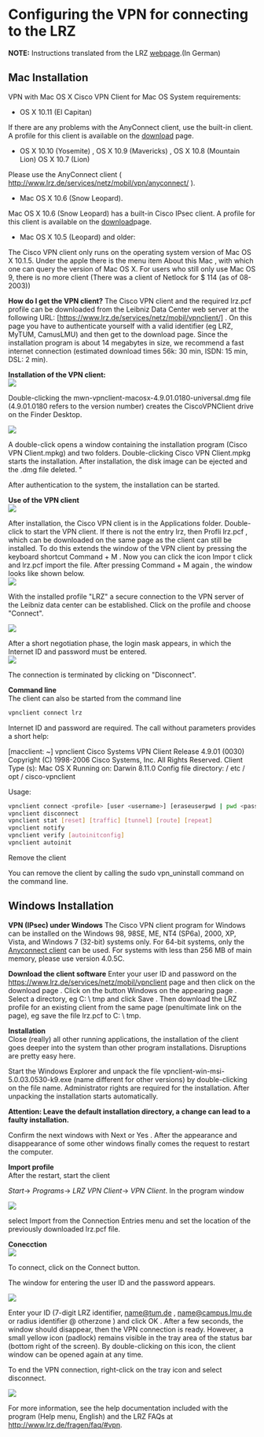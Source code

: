 # Configuring the VPN for connecting to the LRZ
**NOTE:** Instructions translated from the LRZ [webpage](https://www.lrz.de/services/netz/mobil/vpn/).(In German)    
## Mac Installation
VPN with Mac OS X
Cisco VPN Client for Mac OS
System requirements:
- OS X 10.11 (El Capitan)

If there are any problems with the AnyConnect client, use the built-in client. A profile for this client is available on the [download](https://www.lrz.de/services/netz/mobil/vpnclient) page.

- OS X 10.10 (Yosemite) , OS X 10.9 (Mavericks) , OS X 10.8 (Mountain Lion) OS X 10.7 (Lion)

Please use the AnyConnect client ( http://www.lrz.de/services/netz/mobil/vpn/anyconnect/ ).

- Mac OS X 10.6 (Snow Leopard).

Mac OS X 10.6 (Snow Leopard) has a built-in Cisco IPsec client. A profile for this client is available on the [download](https://www.lrz.de/services/netz/mobil/vpnclient)page.

- Mac OS X 10.5 (Leopard) and older:

The Cisco VPN client only runs on the operating system version of Mac OS X 10.1.5. Under the apple there is the menu item About this Mac , with which one can query the version of Mac OS X. For users who still only use Mac OS 9, there is no more client (There was a client of Netlock for $ 114 (as of 08-2003))  

**How do I get the VPN client?**
The Cisco VPN client and the required lrz.pcf profile can be downloaded from the Leibniz Data Center web server at the following URL: [https://www.lrz.de/services/netz/mobil/vpnclient/] . On this page you have to authenticate yourself with a valid identifier (eg LRZ, MyTUM, CamusLMU) and then get to the download page. Since the installation program is about 14 megabytes in size, we recommend a fast internet connection (estimated download times 56k: 30 min, ISDN: 15 min, DSL: 2 min).  

**Installation of the VPN client:**   
![](https://i.imgur.com/6RMI5CL.png)

Double-clicking the mwn-vpnclient-macosx-4.9.01.0180-universal.dmg file (4.9.01.0180 refers to the version number) creates the CiscoVPNClient drive on the Finder Desktop.    

![](https://i.imgur.com/05DqAg6.png)

A double-click opens a window containing the installation program (Cisco VPN Client.mpkg) and two folders. Double-clicking Cisco VPN Client.mpkg starts the installation. After installation, the disk image can be ejected and the .dmg file deleted. "    

After authentication to the system, the installation can be started.    

**Use of the VPN client**  
![](https://i.imgur.com/9wypxRR.png)  

After installation, the Cisco VPN client is in the Applications folder. Double-click to start the VPN client. If there is not the entry lrz, then Profli lrz.pcf , which can be downloaded on the same page as the client can still be installed. To do this extends the window of the VPN client by pressing the keyboard shortcut Command + M . Now you can click the icon Impor t click and lrz.pcf import the file. After pressing Command + M again , the window looks like shown below.    
![](https://i.imgur.com/ikx6FOU.png)  

With the installed profile "LRZ" a secure connection to the VPN server of the Leibniz data center can be established. Click on the profile and choose "Connect".  

![](https://i.imgur.com/ryBgBJv.png)  
 
After a short negotiation phase, the login mask appears, in which the Internet ID and password must be entered.   
![](https://i.imgur.com/nohzIbt.png)  

The connection is terminated by clicking on "Disconnect".  

 

**Command line**  
The client can also be started from the command line

```bash
vpnclient connect lrz
```

Internet ID and password are required. The call without parameters provides a short help:

[macclient: ~] vpnclient 
Cisco Systems VPN Client Release 4.9.01 (0030) 
Copyright (C) 1998-2006 Cisco Systems, Inc. All Rights Reserved. 
Client Type (s): Mac OS X 
Running on: Darwin 8.11.0 
Config file directory: / etc / opt / cisco-vpnclient 

Usage: 
```bash
vpnclient connect <profile> [user <username>] [eraseuserpwd | pwd <password>] [nocertpwd] 
vpnclient disconnect 
vpnclient stat [reset] [traffic] [tunnel] [route] [repeat] 
vpnclient notify 
vpnclient verify [autoinitconfig] 
vpnclient autoinit
```
Remove the client

You can remove the client by calling the sudo vpn_uninstall command on the command line.  


## Windows Installation
**VPN (IPsec) under Windows**
The Cisco VPN client program for Windows can be installed on the Windows 98, 98SE, ME, NT4 (SP6a), 2000, XP, Vista, and Windows 7 (32-bit) systems only. For 64-bit systems, only the [Anyconnect client](https://www.lrz.de/services/netz/mobil/vpn/anyconnect/) can be used. For systems with less than 256 MB of main memory, please use version 4.0.5C.

**Download the client software**
Enter your user ID and password on the https://www.lrz.de/services/netz/mobil/vpnclient page and then click on the download page . Click on the button Windows on the appearing page . Select a directory, eg C: \ tmp and click Save . Then download the LRZ profile for an existing client from the same page (penultimate link on the page), eg save the file lrz.pcf to C: \ tmp.

**Installation**  
Close (really) all other running applications, the installation of the client goes deeper into the system than other program installations. Disruptions are pretty easy here.    

Start the Windows Explorer and unpack the file vpnclient-win-msi-5.0.03.0530-k9.exe (name different for other versions) by double-clicking on the file name. Administrator rights are required for the installation. After unpacking the installation starts automatically.    

**Attention: Leave the default installation directory, a change can lead to a faulty installation.**    
  
Confirm the next windows with Next or Yes . After the appearance and disappearance of some other windows finally comes the request to restart the computer.  

**Import profile**  
After the restart, start the client  

*Start*-> *Programs*-> *LRZ VPN Client*-> *VPN Client*. In the program window  

![](https://i.imgur.com/7KCQjOx.png)  

select Import from the Connection Entries menu and set the location of the previously downloaded lrz.pcf file.    

**Conecction**  
![](https://i.imgur.com/4qZLcpr.png)  
 
To connect, click on the Connect button.      

The window for entering the user ID and the password appears.     


![](https://i.imgur.com/hMrFIlK.png)


Enter your ID (7-digit LRZ identifier, name@tum.de , name@campus.lmu.de or radius identifier @ otherzone ) and click OK . 
After a few seconds, the window should disappear, then the VPN connection is ready. However, a small yellow icon (padlock) remains  visible in the tray area of the status bar (bottom right of the screen). By double-clicking on this icon, the client window can be opened again at any time.  

To end the VPN connection, right-click on the tray icon and select disconnect.    

![](https://i.imgur.com/Q7qG9lu.png)  

For more information, see the help documentation included with the program (Help menu, English) and the LRZ FAQs at http://www.lrz.de/fragen/faq/#vpn.   








